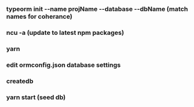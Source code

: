 ### typeorm init --name projName --database --dbName (match names for coherance)
### ncu -a (update to latest npm packages)
### yarn
### edit ormconfig.json database settings
### createdb 
### yarn start (seed db)





